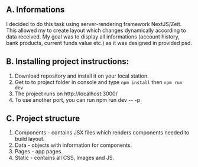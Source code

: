 ## A. Informations

I decided to do this task using server-rendering framework NextJS/Zeit. This allowed my to create layout which changes dynamically according to data received. My goal was to display all informations (account history, bank products, current funds value etc.) as it was designed in provided psd.

## B. Installing project instructions:

   1. Download repository and install it on your local station.
   2. Get to to project folder in console and type `npm install` then `npm run dev`
   3. The project runs on http://localhost:3000/
   4. To use another port, you can run npm run dev -- -p <your port here>

## C. Project structure

1. Components - contains JSX files which renders components needed to build layout.
2. Data - objects with information for components.
3. Pages - app pages.
4. Static - contains all CSS, Images and JS.
